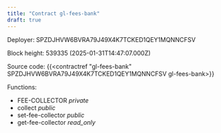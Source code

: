 ```yaml
---
title: "Contract gl-fees-bank"
draft: true
---
```

Deployer: SPZDJHVW6BVRA79J49X4K7TCKED1QEY1MQNNCFSV


 



Block height: 539335 (2025-01-31T14:47:07.000Z)

Source code: {{<contractref "gl-fees-bank" SPZDJHVW6BVRA79J49X4K7TCKED1QEY1MQNNCFSV gl-fees-bank>}}

Functions:

* FEE-COLLECTOR _private_
* collect _public_
* set-fee-collector _public_
* get-fee-collector _read_only_
